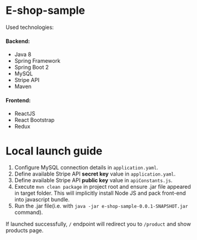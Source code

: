 # E-shop-sample
Used technologies:

#### Backend:
 * Java 8
 * Spring Framework
 * Spring Boot 2
 * MySQL
 * Stripe API
 * Maven
 
#### Frontend:
 * ReactJS
 * React Bootstrap 
 * Redux


# Local launch guide

1. Configure MySQL connection details in `application.yaml`.
2. Define available Stripe API **secret key** value in `application.yaml`.
3. Define available Stripe API **public key** value in `apiConstants.js`.
4. Execute `mvn clean package` in project root and ensure .jar file appeared in target folder. This will implicitly install Node JS and pack front-end into javascript bundle.
5. Run the .jar file(i.e. with `java -jar e-shop-sample-0.0.1-SNAPSHOT.jar` command).


If launched successfully, `/` endpoint will redirect you to `/product` and show products page.
